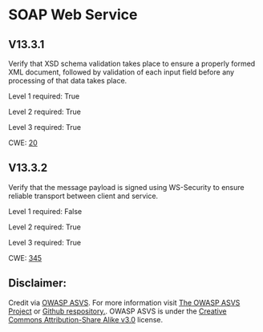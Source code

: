 # SOAP Web Service

## V13.3.1

Verify that XSD schema validation takes place to ensure a properly formed XML document, followed by validation of each input field before any processing of that data takes place.

Level 1 required: True

Level 2 required: True

Level 3 required: True

CWE: [20](https://cwe.mitre.org/data/definitions/20)

## V13.3.2

Verify that the message payload is signed using WS-Security to ensure reliable transport between client and service.

Level 1 required: False

Level 2 required: True

Level 3 required: True

CWE: [345](https://cwe.mitre.org/data/definitions/345)



## Disclaimer:

Credit via [OWASP ASVS](https://owasp.org/www-project-application-security-verification-standard/). For more information visit [The OWASP ASVS Project](https://owasp.org/www-project-application-security-verification-standard/) or [Github respository.](https://github.com/OWASP/ASVS). OWASP ASVS is under the [Creative Commons Attribution-Share Alike v3.0](https://creativecommons.org/licenses/by-sa/3.0/) license.
